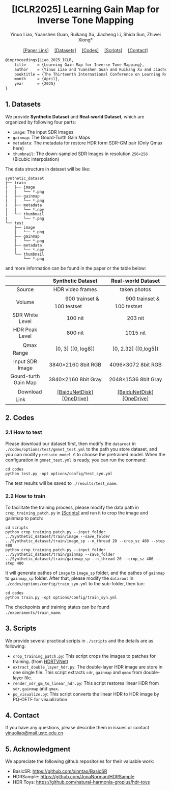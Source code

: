 <h1 align="center">[ICLR2025] Learning Gain Map for Inverse Tone Mapping</h1>

<p align="center">Yinuo Liao, Yuanshen Guan, Ruikang Xu, Jiacheng Li, Shida Sun, Zhiwei Xiong*</p>

<p align="center">
  <a href="https://openreview.net/pdf?id=GtHRhpgpzB" target="_blank">[Paper Link]</a>　
  <a href="#dataset">[Datasets]</a>　
  <a href="#code">[Codes]</a>　
  <a href="#script">[Scripts]</a>　
  <a href="#concact">[Contact]</a>
</p>

```tex
@inproceedings{Liao_2025_ICLR,
    title     = {Learning Gain Map for Inverse Tone Mapping},
    author    = {Yinuo Liao and Yuanshen Guan and Ruikang Xu and Jiacheng Li and Shida Sun and Zhiwei Xiong},
    booktitle = {The Thirteenth International Conference on Learning Representations},
    month     = {April},
    year      = {2025}
}
```



<h2 id="dataset">1. Datasets</h2>

We provide **Synthetic Dataset** and **Real-world Dataset**, which are organized by following four parts:

- `image`: The input SDR Images
- `gainmap`: The Gourd-Turth Gain Maps
- `metadata`: The metadata for restore HDR form SDR-GM pair (Only Qmax here)
- `thumbnail`: The down-sampled SDR Images in resolution `256×256` (Bicubic interpolation)

The data structure in dataset will be like:

```
synthetic_dataset
├── train
|   ├── image
|   |   └── *.png
|   ├── gainmap
|   |   └── *.png
|   ├── metadata
|   |   └── *.npy
|   └── thumbnail
|       └── *.png
└── test
    ├── image
    |   └── *.png
    ├── gainmap
    |   └── *.png
    ├── metadata
    |   └── *.npy
    └── thumbnail
        └── *.png
```

and more information can be found in the paper or the table below:

|             |      Synthetic Dataset      |     Real-world Dataset      |
| :---------: | :-------------------------: | :-------------------------: |
|   Source    |      HDR video frames       |        taken photos         |
|   Volume    | ㅤㅤㅤ900 trainset & 100 testsetㅤㅤㅤ | ㅤㅤㅤ900 trainset & 100 testsetㅤㅤㅤ |
| SDR White Level |           100 nit           |           203 nit           |
| HDR Peak Level |           800 nit           |          1015 nit           |
| ㅤㅤQmax Rangeㅤㅤ |     [0, 3]  ([0, log8])     |    [0, 2.32]  ([0,log5])    |
| Input SDR Image |                      3840×2160 8bit RGB                      |                      4096×3072 8bit RGB                      |
| Gourd-turth Gain Map |                     3840×2160 8bit Gray                      |                     2048×1536 8bit Gray                      |
| ㅤㅤDownload Linkㅤㅤ | [[BaiduNetDisk]](https://pan.baidu.com/s/1zIM6qP7KN1nQaQ0dFUg1Sg?pwd=1958) [[OneDrive]](https://www.zhihu.com/)　| [[BaiduNetDisk]](https://pan.baidu.com/s/1zIM6qP7KN1nQaQ0dFUg1Sg?pwd=1958) [[OneDrive]](https://www.zhihu.com/) |



<h2 id="code">2. Codes</h2>

### 2.1 How to test

Please download our dataset first, then modify the `dataroot` in `./codes/options/test/gmnet_test.yml`  to the path you store dataset, and you can modify `pretrain_model_G` to choose the pretrained model. When the configuration in `gmnet_test.yml` is ready, you can run the conmand:

```
cd codes
python test.py -opt options/config/test_syn.yml
```

The test results will be saved to `./results/test_name`.

### 2.2 How to train

To facilitate the training process, please modify the data path in `crop_training_patch.py` in <a href="#script">[Scripts]</a> and run it to crop the image and gainmap to patch:

```
cd scripts
python crop_training_patch.py --input_folder ../Synthetic_dataset/train/image --save_folder ../Synthetic_dataset/train/image_sp --n_thread 20 --crop_sz 480 --step 480
python crop_training_patch.py --input_folder ../Synthetic_dataset/train/gainmap --save_folder ../Synthetic_dataset/train/gainmap_sp --n_thread 20 --crop_sz 480 --step 480
```

It will generate pathes of `image` to `image_sp` folder, and the pathes of `gainmap` to `gainmap_sp` folder. After that, please modify the `dataroot` in `./codes/options/config/train_syn.yml`  to the sub-folder, then tun:

```
cd codes
python train.py -opt options/config/train_syn.yml
```

The checkpoints and training states can be found  `./experiments/train_name`.



<h2 id="script">3. Scripts</h2>

We provide several practical scripts in `./scripts` and the details are as following:

- `crop_training_patch.py`: This script crops the images to patches for training. (from [HDRTVNet](https://github.com/chxy95/HDRTVNet))
- `extract_double_layer_hdr.py`: The double-layer HDR image are store in one single file. This script extracts `sdr`, `gainmap` and `qmax` from double-layer file.
- `render_sdr_gm_to_linear_hdr.py`: This script restores linear HDR from `sdr`, `gainmap` and `qmax`.
- `pq_visualize.py`: This script converts the linear HDR to HDR image by PQ-OETF for visualization. 



<h2 id="concact">4. Contact</h2>

If you have any questions, please describe them in issues or contact yinuoliao@mail.ustc.edu.cn



<h2 id="ack">5. Acknowledgment</h2>

We appreciate the following github repositories for their valuable work:

- BasicSR: https://github.com/xinntao/BasicSR
- HDRSample: https://github.com/JonaNorman/HDRSample 
- HDR Toys: https://github.com/natural-harmonia-gropius/hdr-toys
